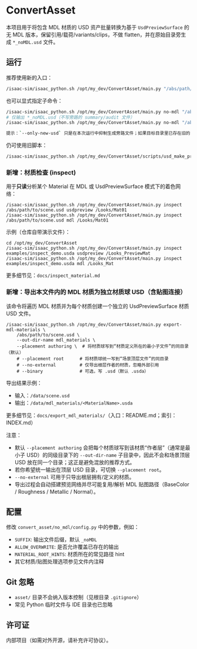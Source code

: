 # ConvertAsset

本项目用于将包含 MDL 材质的 USD 资产批量转换为基于 `UsdPreviewSurface` 的无 MDL 版本，保留引用/载荷/variants/clips，不做 flatten，并在原始目录旁生成 `*_noMDL.usd` 文件。

## 运行

推荐使用新的入口：

```bash
/isaac-sim/isaac_python.sh /opt/my_dev/ConvertAsset/main.py "/abs/path/to/top.usd"
```

也可以显式指定子命令：

```bash
/isaac-sim/isaac_python.sh /opt/my_dev/ConvertAsset/main.py no-mdl "/abs/path/to/top.usd"
# 仅输出 *_noMDL.usd（不写旁路的 summary/audit 文件）
/isaac-sim/isaac_python.sh /opt/my_dev/ConvertAsset/main.py no-mdl "/abs/path/to/top.usd" --only-new-usd

提示：`--only-new-usd` 只是在本次运行中抑制生成旁路文件；如果目标目录里已存在旧的 `*_noMDL_summary.txt` / `*_noMDL_audit.json`，它们不会被删除。
```

仍可使用旧脚本：

```bash
/isaac-sim/isaac_python.sh /opt/my_dev/ConvertAsset/scripts/usd_make_preview_copies.py "/abs/path/to/top.usd"
```

### 新增：材质检查 (inspect)

用于**只读**分析某个 Material 在 MDL 或 UsdPreviewSurface 模式下的着色网络：

```
/isaac-sim/isaac_python.sh /opt/my_dev/ConvertAsset/main.py inspect /abs/path/to/scene.usd usdpreview /Looks/Mat01
/isaac-sim/isaac_python.sh /opt/my_dev/ConvertAsset/main.py inspect /abs/path/to/scene.usd mdl /Looks/Mat01
```

示例（仓库自带演示文件）：
```
cd /opt/my_dev/ConvertAsset
/isaac-sim/isaac_python.sh /opt/my_dev/ConvertAsset/main.py inspect examples/inspect_demo.usda usdpreview /Looks_PreviewMat
/isaac-sim/isaac_python.sh /opt/my_dev/ConvertAsset/main.py inspect examples/inspect_demo.usda mdl /Looks_Mat
```

更多细节见：`docs/inspect_material.md`

### 新增：导出本文件内的 MDL 材质为独立材质球 USD（含贴图连接）

该命令将遍历 MDL 材质并为每个材质创建一个独立的 UsdPreviewSurface 材质 USD 文件。

```
/isaac-sim/isaac_python.sh /opt/my_dev/ConvertAsset/main.py export-mdl-materials \
	/abs/path/to/scene.usd \
	--out-dir-name mdl_materials \
	--placement authoring \  # 将材质球写到“材质定义所在的最小子文件”的同目录（默认）
	# --placement root      # 将材质球统一写到“场景顶层文件”的同目录
	# --no-external         # 仅导出根层作者的材质，忽略外部引用
	# --binary              # 可选，写 .usd（默认 .usda）
```

导出结果示例：
- 输入：`/data/scene.usd`
- 输出：`/data/mdl_materials/<MaterialName>.usda`

更多细节见：`docs/export_mdl_materials/`（入口：README.md；索引：INDEX.md）

注意：
- 默认 `--placement authoring` 会把每个材质球写到该材质“作者层”（通常是最小子 USD）的同级目录下的 `--out-dir-name` 子目录中，因此不会和场景顶层 USD 放在同一个目录；这正是避免混放的推荐方式。
- 若你希望统一输出在顶层 USD 目录，可切换 `--placement root`。
- `--no-external` 可用于只导出根层拥有/定义的材质。
- 导出过程会自动搭建预览网络并尽可能复用/解析 MDL 贴图路径（BaseColor / Roughness / Metallic / Normal）。

## 配置

修改 `convert_asset/no_mdl/config.py` 中的参数，例如：
- `SUFFIX`: 输出文件后缀，默认 `_noMDL`
- `ALLOW_OVERWRITE`: 是否允许覆盖已存在的输出
- `MATERIAL_ROOT_HINTS`: 材质所在的常见路径 hint
- 其它材质/贴图处理选项参见文件内注释

## Git 忽略

- `asset/` 目录不会纳入版本控制（见根目录 `.gitignore`）
- 常见 Python 临时文件与 IDE 目录也已忽略

## 许可证

内部项目（如需对外开源，请补充许可协议）。
